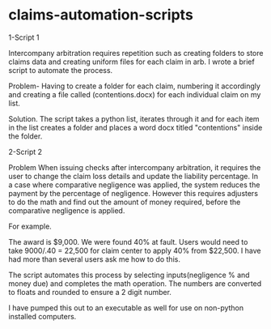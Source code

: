 # claims-automation-scripts


1-Script 1

Intercompany arbitration requires repetition such as creating folders to store claims data and creating uniform files for each claim in arb. I wrote a brief script to automate the process. 

Problem- Having to create a folder for each claim, numbering it accordingly and creating a file called (contentions.docx) for each individual claim on my list. 

Solution. 
The script takes a python list, iterates through it and for each item in the list creates a folder and places a word docx titled "contentions" inside the folder. 

2-Script 2


Problem
When issuing checks after intercompany arbitration, it requires the user to change the claim loss details and update the liability percentage. In a case where comparative negligence was applied, the system reduces the payment by the percentage of negligence. However
this requires adjusters to do the math and find out the amount of money required, before the comparative negligence is applied. 

For example. 

The award is $9,000. We were found 40% at fault. 
Users would need to take 9000/.40 = 22,500 for claim center to apply 40% from $22,500. I have had more than several users ask me how to do this. 

The script automates this process by selecting inputs(negligence % and money due) and completes the math operation. 
The numbers are converted to floats and rounded to ensure a 2 digit number. 

I have pumped this out to an executable as well for use on non-python installed computers. 

